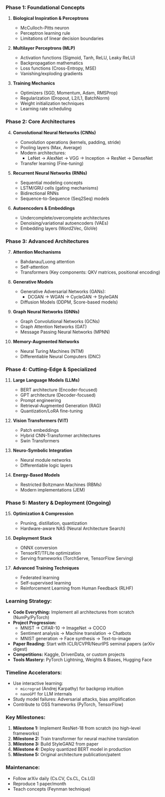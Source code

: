
### **Phase 1: Foundational Concepts** 
1. **Biological Inspiration & Perceptrons**
   - McCulloch-Pitts neuron
   - Perceptron learning rule
   - Limitations of linear decision boundaries

2. **Multilayer Perceptrons (MLP)**
   - Activation functions (Sigmoid, Tanh, ReLU, Leaky ReLU)
   - Backpropagation mathematics
   - Loss functions (Cross-Entropy, MSE)
   - Vanishing/exploding gradients

3. **Training Mechanics**
   - Optimizers (SGD, Momentum, Adam, RMSProp)
   - Regularization (Dropout, L2/L1, BatchNorm)
   - Weight initialization techniques
   - Learning rate scheduling

### **Phase 2: Core Architectures** 
4. **Convolutional Neural Networks (CNNs)**
   - Convolution operations (kernels, padding, stride)
   - Pooling layers (Max, Average)
   - Modern architectures: 
     - LeNet → AlexNet → VGG → Inception → ResNet → DenseNet
   - Transfer learning (Fine-tuning)

5. **Recurrent Neural Networks (RNNs)**
   - Sequential modeling concepts
   - LSTM/GRU cells (gating mechanisms)
   - Bidirectional RNNs
   - Sequence-to-Sequence (Seq2Seq) models

6. **Autoencoders & Embeddings**
   - Undercomplete/overcomplete architectures
   - Denoising/variational autoencoders (VAEs)
   - Embedding layers (Word2Vec, GloVe)

### **Phase 3: Advanced Architectures** 
7. **Attention Mechanisms**
   - Bahdanau/Luong attention
   - Self-attention
   - Transformers (Key components: QKV matrices, positional encoding)

8. **Generative Models**
   - Generative Adversarial Networks (GANs):
     - DCGAN → WGAN → CycleGAN → StyleGAN
   - Diffusion Models (DDPM, Score-based models)

9. **Graph Neural Networks (GNNs)**
   - Graph Convolutional Networks (GCNs)
   - Graph Attention Networks (GAT)
   - Message Passing Neural Networks (MPNN)

10. **Memory-Augmented Networks**
    - Neural Turing Machines (NTM)
    - Differentiable Neural Computers (DNC)

### **Phase 4: Cutting-Edge & Specialized** 
11. **Large Language Models (LLMs)**
    - BERT architecture (Encoder-focused)
    - GPT architecture (Decoder-focused)
    - Prompt engineering
    - Retrieval-Augmented Generation (RAG)
    - Quantization/LoRA fine-tuning

12. **Vision Transformers (ViT)**
    - Patch embeddings
    - Hybrid CNN-Transformer architectures
    - Swin Transformers

13. **Neuro-Symbolic Integration**
    - Neural module networks
    - Differentiable logic layers

14. **Energy-Based Models**
    - Restricted Boltzmann Machines (RBMs)
    - Modern implementations (JEM)

### **Phase 5: Mastery & Deployment** (Ongoing)
15. **Optimization & Compression**
    - Pruning, distillation, quantization
    - Hardware-aware NAS (Neural Architecture Search)

16. **Deployment Stack**
    - ONNX conversion
    - TensorRT/TFLite optimization
    - Serving frameworks (TorchServe, TensorFlow Serving)

17. **Advanced Training Techniques**
    - Federated learning
    - Self-supervised learning
    - Reinforcement Learning from Human Feedback (RLHF)

### **Learning Strategy:**
- **Code Everything:** Implement all architectures from scratch (NumPy/PyTorch)
- **Project Progression:**
  - MNIST → CIFAR-10 → ImageNet → COCO
  - Sentiment analysis → Machine translation → Chatbots
  - MNIST generation → Face synthesis → Text-to-image
- **Paper Reading:** Start with ICLR/CVPR/NeurIPS seminal papers (arXiv digest)
- **Competitions:** Kaggle, DrivenData, or custom projects
- **Tools Mastery:** PyTorch Lightning, Weights & Biases, Hugging Face

### **Timeline Accelerators:**
- Use interactive learning: 
  - `micrograd` (Andrej Karpathy) for backprop intuition
  - `nanoGPT` for LLM internals
- Study model failures: Adversarial attacks, bias amplification
- Contribute to OSS frameworks (PyTorch, TensorFlow)

### **Key Milestones:**
1.  **Milestone 1:** Implement ResNet-18 from scratch (no high-level frameworks)
2.  **Milestone 2:** Train transformer for neural machine translation
3.  **Milestone 3:** Build StyleGAN2 from paper
4.  **Milestone 4:** Deploy quantized BERT model in production
5.  **Milestone 5:** Original architecture publication/patent

### **Maintenance:**
- Follow arXiv daily (Cs.CV, Cs.CL, Cs.LG)
- Reproduce 1 paper/month
- Teach concepts (Feynman technique)

